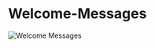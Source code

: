 # Welcome-Messages
![Welcome Messages](https://user-images.githubusercontent.com/75763994/106179672-f62f9400-6160-11eb-97d5-3f33ac52ef00.PNG)
